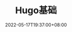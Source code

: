 ---
title: "Hugo基础"
description: 
date: 2022-05-17T19:37:00+08:00
image: 
math: 
license: 
hidden: false
comments: true
draft: true
lastmod: '2022-05-18'
---
